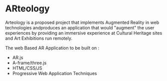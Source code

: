 # ARteology
Arteology is a proposed project that implements Augmented Reality in web technologies andproduces an application that would "augment" the
user experiences by providing an immersive experience at Cultural Heritage sites and Art Exhibitions run remotely.

The web Based AR Application to be built on :
 - AR.js
 - A-frame/three.js
 - HTML/CSS/JS
 - Progressive Web Application Techniques
